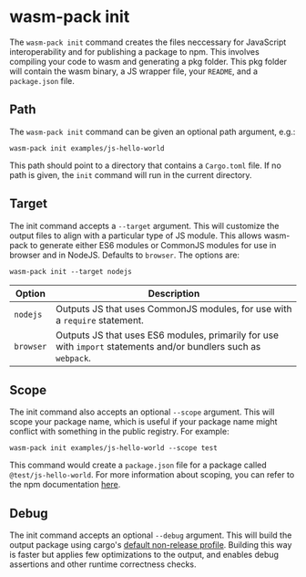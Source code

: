 # wasm-pack init

The `wasm-pack init` command creates the files neccessary for JavaScript
interoperability and for publishing a package to npm. This involves compiling
your code to wasm and generating a pkg folder. This pkg folder will contain the
wasm binary, a JS wrapper file, your `README`, and a `package.json` file.

## Path

The `wasm-pack init` command can be given an optional path argument, e.g.:

```
wasm-pack init examples/js-hello-world
```

This path should point to a directory that contains a `Cargo.toml` file. If no
path is given, the `init` command will run in the current directory.

## Target

The init command accepts a `--target` argument. This will customize the output files
to align with a particular type of JS module. This allows wasm-pack to generate either
ES6 modules or CommonJS modules for use in browser and in NodeJS. Defaults to `browser`.
The options are:

```
wasm-pack init --target nodejs
```

| Option    | Description                                                                                                     |
|-----------|-----------------------------------------------------------------------------------------------------------------|
| `nodejs`  | Outputs JS that uses CommonJS modules, for use with a `require` statement.                                      |
| `browser` | Outputs JS that uses ES6 modules, primarily for use with `import` statements and/or bundlers such as `webpack`. |

## Scope

The init command also accepts an optional `--scope` argument. This will scope
your package name, which is useful if your package name might conflict with
something in the public registry. For example:

```
wasm-pack init examples/js-hello-world --scope test
```

This command would create a `package.json` file for a package called
`@test/js-hello-world`. For more information about scoping, you can refer to
the npm documentation [here][npm-scope-documentation].

## Debug

The init command accepts an optional `--debug` argument. This will build the
output package using cargo's
[default non-release profile][cargo-profile-sections-documentation]. Building
this way is faster but applies few optimizations to the output, and enables
debug assertions and other runtime correctness checks.

[npm-scope-documentation]: https://docs.npmjs.com/misc/scope
[cargo-profile-sections-documentation]: https://doc.rust-lang.org/cargo/reference/manifest.html#the-profile-sections
